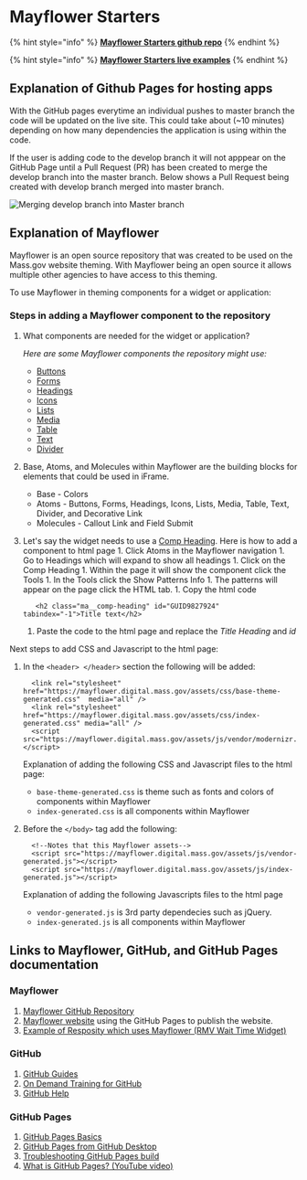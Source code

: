 # Mayflower Starters

{% hint style="info" %}
[**Mayflower Starters github repo**](https://github.com/massgov/mayflower-starters)
{% endhint %}

{% hint style="info" %}
[**Mayflower Starters live examples**](https://massgov.github.io/mayflower-starters/)
{% endhint %}

## Explanation of Github Pages for hosting apps

With the GitHub pages everytime an individual pushes to master branch the code will be updated on the live site. This could take about \(~10 minutes\) depending on how many dependencies the application is using within the code.

If the user is adding code to the develop branch it will not apppear on the GitHub Page until a Pull Request \(PR\) has been created to merge the develop branch into the master branch. Below shows a Pull Request being created with develop branch merged into master branch.

![Merging develop branch into Master branch](https://massgov.github.io/iframe-quickstart/develop-master.png)

## Explanation of Mayflower

Mayflower is an open source repository that was created to be used on the Mass.gov website theming. With Mayflower being an open source it allows multiple other agencies to have access to this theming.

To use Mayflower in theming components for a widget or application:

### Steps in adding a Mayflower component to the repository

1. What components are needed for the widget or application?

   _Here are some Mayflower components the repository might use:_

   * [Buttons](http://mayflower.digital.mass.gov/?p=viewall-atoms-buttons)
   * [Forms](http://mayflower.digital.mass.gov/?p=viewall-atoms-forms)
   * [Headings](http://mayflower.digital.mass.gov/?p=viewall-atoms-headings)
   * [Icons](http://mayflower.digital.mass.gov/?p=viewall-atoms-icons)
   * [Lists](http://mayflower.digital.mass.gov/?p=viewall-atoms-lists)
   * [Media](http://mayflower.digital.mass.gov/?p=viewall-atoms-media)
   * [Table](http://mayflower.digital.mass.gov/?p=viewall-atoms-table)
   * [Text](http://mayflower.digital.mass.gov/?p=viewall-atoms-text)
   * [Divider](http://mayflower.digital.mass.gov/?p=atoms-divider)

2. Base, Atoms, and Molecules within Mayflower are the building blocks for elements that could be used in iFrame.
   * Base - Colors
   * Atoms - Buttons, Forms, Headings, Icons, Lists, Media, Table, Text, Divider, and Decorative Link
   * Molecules - Callout Link and Field Submit
3. Let's say the widget needs to use a [Comp Heading](http://mayflower.digital.mass.gov/?p=atoms-comp-heading). Here is how to add a component to html page 1. Click Atoms in the Mayflower navigation 1. Go to Headings which will expand to show all headings 1. Click on the Comp Heading 1. Within the page it will show the component click the Tools 1. In the Tools click the Show Patterns Info 1. The patterns will appear on the page click the HTML tab. 1. Copy the html code

   ```text
      <h2 class="ma__comp-heading" id="GUID9827924" tabindex="-1">Title text</h2>
   ```

   1. Paste the code to the html page and replace the _Title Heading_ and _id_

Next steps to add CSS and Javascript to the html page:

1. In the `<header> </header>` section the following will be added:

   ```text
     <link rel="stylesheet" href="https://mayflower.digital.mass.gov/assets/css/base-theme-generated.css"  media="all" />
     <link rel="stylesheet" href="https://mayflower.digital.mass.gov/assets/css/index-generated.css" media="all" />
     <script src="https://mayflower.digital.mass.gov/assets/js/vendor/modernizr.js"></script>
   ```

   Explanation of adding the following CSS and Javascript files to the html page:

   * `base-theme-generated.css` is theme such as fonts and colors of components within Mayflower
   * `index-generated.css` is all components within Mayflower

2. Before the `</body>` tag add the following:

   ```text
     <!--Notes that this Mayflower assets-->
     <script src="https://mayflower.digital.mass.gov/assets/js/vendor-generated.js"></script>
     <script src="https://mayflower.digital.mass.gov/assets/js/index-generated.js"></script>
   ```

   Explanation of adding the following Javascripts files to the html page

   * `vendor-generated.js` is 3rd party dependecies such as jQuery.
   * `index-generated.js` is all components within Mayflower

## Links to Mayflower, GitHub, and GitHub Pages documentation

### Mayflower

1. [Mayflower GitHub Repository](https://github.com/massgov/mayflower)
2. [Mayflower website](https://mayflower.digital.mass.gov/) using the GitHub Pages to publish the website.
3. [Example of Resposity which uses Mayflower \(RMV Wait Time Widget\)](https://github.com/massgov/rmvwaittime)

### GitHub

1. [GitHub Guides](https://guides.github.com/)
2. [On Demand Training for GitHub](https://services.github.com/on-demand/)
3. [GitHub Help](https://help.github.com/)

### GitHub Pages

1. [GitHub Pages Basics](https://help.github.com/categories/github-pages-basics/)
2. [GitHub Pages from GitHub Desktop](https://services.github.com/on-demand/github-desktop/)
3. [Troubleshooting GitHub Pages build](https://help.github.com/articles/troubleshooting-github-pages-builds/)
4. [What is GitHub Pages? \(YouTube video\)](https://youtu.be/2MsN8gpT6jY)

